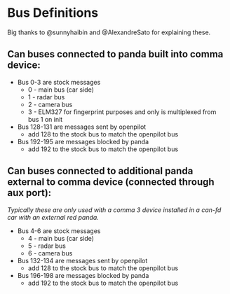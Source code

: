 # Bus Definitions
Big thanks to @sunnyhaibin and @AlexandreSato for explaining these.

## Can buses connected to panda built into comma device:
* Bus 0-3 are stock messages
  - 0 - main bus (car side)
  - 1 - radar bus
  - 2 - camera bus
  - 3 - ELM327 for fingerprint purposes and only is multiplexed from bus 1 on init
* Bus 128-131 are messages sent by openpilot
  - add 128 to the stock bus to match the openpilot bus
* Bus 192-195 are messages blocked by panda
  - add 192 to the stock bus to match the openpilot bus

## Can buses connected to additional panda external to comma device (connected through aux port):
_Typically these are only used with a comma 3 device installed in a can-fd car with an external red panda._

* Bus 4-6 are stock messages
  - 4 - main bus (car side)
  - 5 - radar bus
  - 6 - camera bus
* Bus 132-134 are messages sent by openpilot
  - add 128 to the stock bus to match the openpilot bus
* Bus 196-198 are messages blocked by panda
  - add 192 to the stock bus to match the openpilot bus
